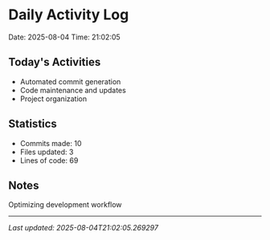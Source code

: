 # Daily Activity Log

Date: 2025-08-04
Time: 21:02:05

## Today's Activities
- Automated commit generation
- Code maintenance and updates
- Project organization

## Statistics
- Commits made: 10
- Files updated: 3
- Lines of code: 69

## Notes
Optimizing development workflow

---
*Last updated: 2025-08-04T21:02:05.269297*
